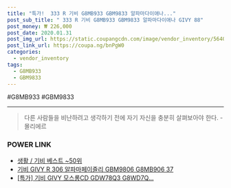 ```yaml
--- 
title: "특가!  333 R 기비 G8MB933 GBM9833 알파마다이애나..." 
post_sub_title: " 333 R 기비 G8MB933 GBM9833 알파마다이애나 GIVY 88" 
post_money: ₩ 226,000 
post_date: 2020.01.31 
post_img_url: https://static.coupangcdn.com/image/vendor_inventory/5640/39b9871b87acd27611ec619cdccb1f6f358b7e5451c089a9e21d766e68ad.jpg 
post_link_url: https://coupa.ng/bnPgW0 
categories: 
  - vendor_inventory 
tags: 
  - G8MB933 
  - GBM9833 
--- 
```

  #G8MB933 #GBM9833 
<hr> 

> 다른 사람들을 비난하려고 생각하기 전에 자기 자신을 충분히 살펴보아야 한다. - 몰리에르 


### POWER LINK

* <a href="https://blog.naver.com/santokki14/221790923206" target="_blank">생활 / 기비 베스트 ~50위</a>
* <a href="https://blog.naver.com/fasyy4321/221790931431" target="_blank">기비 GIVY R 306 알파마페이즐리 GBM9806 G8MB906 37</a>
* <a href="https://blog.naver.com/an0733/221790930957" target="_blank">[특가] 기비 GIVY 모스롱CD GDW78Q3 G8WD7Q...</a>

